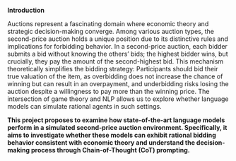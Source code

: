 **Introduction**


Auctions represent a fascinating domain where economic theory and strategic decision-making converge. Among various auction types, the second-price auction holds a unique position due to its distinctive rules and implications for forbidding behavior. In a second-price auction, each bidder submits a bid without knowing the others’ bids; the highest bidder wins, but crucially, they pay the amount of the second-highest bid. This mechanism theoretically simplifies the bidding strategy: Participants should bid their true valuation of the item, as overbidding does not increase the chance of winning but can result in an overpayment, and underbidding risks losing the auction despite a willingness to pay more than the winning price. The intersection of game theory and NLP allows us to explore whether language models can simulate rational agents in
such settings. 


**This project proposes to examine how state-of-the-art language
models perform in a simulated second-price auction environment. Specifically, it
aims to investigate whether these models can exhibit rational bidding behavior
consistent with economic theory and understand the decision-making process
through Chain-of-Thought (CoT) prompting.**

